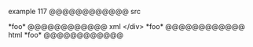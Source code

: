 example 117
@@@@@@@@@@@@ src
</div>
*foo*
@@@@@@@@@@@@ xml
<?xml version="1.0" encoding="UTF-8"?>
<!DOCTYPE document SYSTEM "CommonMark.dtd">
<document xmlns="http://commonmark.org/xml/1.0">
  <html_block>&lt;/div&gt;
*foo*
</html_block>
</document>
@@@@@@@@@@@@ html
</div>
*foo*
@@@@@@@@@@@@
